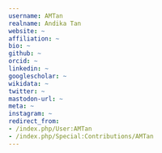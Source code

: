 ```yaml
---
username: AMTan
realname: Andika Tan
website: ~
affiliation: ~
bio: ~
github: ~
orcid: ~
linkedin: ~
googlescholar: ~
wikidata: ~
twitter: ~
mastodon-url: ~
meta: ~
instagram: ~
redirect_from:
- /index.php/User:AMTan
- /index.php/Special:Contributions/AMTan
---
```

